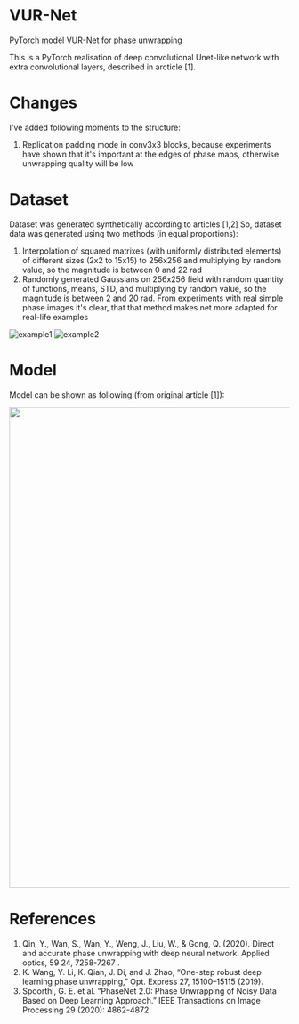 # VUR-Net
PyTorch model VUR-Net for phase unwrapping

This is a PyTorch realisation of deep convolutional Unet-like network with extra convolutional layers, described in arcticle [1]. 

# Changes
I've added following moments to the structure:

1. Replication padding mode in conv3x3 blocks, because experiments have shown that it's important at the edges of phase maps,
otherwise unwrapping quality will be low

# Dataset
Dataset was generated synthetically according to articles [1,2]
So, dataset data was generated using two methods (in equal proportions):

1. Interpolation of squared matrixes (with uniformly distributed elements) of different sizes (2x2 to 15x15) to 256x256 and multiplying by random value, so the magnitude is between 0 and 22 rad
2. Randomly generated Gaussians on 256x256 field with random quantity of functions, means, STD, and multiplying by random value, so the magnitude is between 2 and 20 rad. From experiments with real simple phase images it's clear, that that method makes net more adapted for real-life examples

![example1](https://user-images.githubusercontent.com/73649419/115595429-95d36d00-a2df-11eb-8d83-1a629635a66f.png)
![example2](https://user-images.githubusercontent.com/73649419/115595433-97049a00-a2df-11eb-95d0-73c631d73240.png)

# Model
Model can be shown as following (from original article [1]):

<img src="https://user-images.githubusercontent.com/73649419/116898237-cea80600-ac3e-11eb-9e06-d1c41fd4200a.jpg" data-canonical-src="https://user-images.githubusercontent.com/73649419/116898237-cea80600-ac3e-11eb-9e06-d1c41fd4200a.jpg" width="682" height="864" align="center"/>


# References
1. Qin, Y., Wan, S., Wan, Y., Weng, J., Liu, W., & Gong, Q. (2020). Direct and accurate phase unwrapping with deep neural network. Applied optics, 59 24, 7258-7267 .
2. K. Wang, Y. Li, K. Qian, J. Di, and J. Zhao, “One-step robust deep
learning phase unwrapping,” Opt. Express 27, 15100–15115 (2019).
3. Spoorthi, G. E. et al. “PhaseNet 2.0: Phase Unwrapping of Noisy Data Based on Deep Learning Approach.” IEEE Transactions on Image Processing 29 (2020): 4862-4872.
